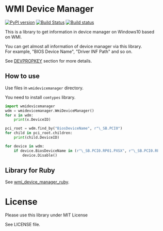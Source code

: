 
# WMI Device Manager
[![PyPI version](https://badge.fury.io/py/wmidevicemanager.svg)](https://badge.fury.io/py/wmidevicemanager)
[![Build Status](https://dev.azure.com/masamitsu-murase/wmi_device_manager/_apis/build/status/masamitsu-murase.wmi_device_manager?branchName=master)](https://dev.azure.com/masamitsu-murase/wmi_device_manager/_build/latest?definitionId=4&branchName=master)
[![Build status](https://ci.appveyor.com/api/projects/status/ktrn3q6nkx9dvdwd?svg=true)](https://ci.appveyor.com/project/masamitsu-murase/wmi-device-manager)

This is a library to get information in device manager on Windows10 based on WMI.

You can get almost all information of device manager via this library.  
For example, "BIOS Device Name", "Driver INF Path" and so on.

See [DEVPROPKEY](https://docs.microsoft.com/en-us/windows-hardware/drivers/install/define-devpropkey) section for more details.

## How to use

Use files in `wmidevicemanager` directory.

You need to install `comtypes` library.

```python
import wmidevicemanager
wdm = wmidevicemanager.WmiDeviceManager()
for x in wdm:
    print(x.DeviceID)

pci_root = wdm.find_by("BiosDeviceName", r"\_SB.PCI0")
for child in pci_root.children:
    print(child.DeviceID)

for device in wdm:
    if device.BiosDeviceName in (r"\_SB.PCI0.RP01.PXSX", r"\_SB.PCI0.RP02.PXSX"):
        device.Disable()
```

## Library for Ruby

See [wmi_device_manager_ruby](https://github.com/masamitsu-murase/wmi_device_manager_ruby).

# License

Please use this library under MIT License

See LICENSE file.
